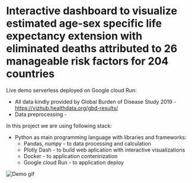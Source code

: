 # Interactive dashboard to visualize estimated age-sex specific life expectancy extension with eliminated deaths attributed to 26 manageable risk factors for 204 countries

Live demo serverless deployed on  Google cloud Run: 

* All data kindly provided by Global Burden of Disease Study 2019 - https://vizhub.healthdata.org/gbd-results/
* Data preprocessing - 

In this project we are using following stack:
  * Python as main programming language with libraries and frameworks:
    * Pandas, numpy - to data processing and calculation
    * Plotly Dash - to build web aplication with interactive visualizations
    * Docker - to application contenirization
    * Google cloud Run - to application deploy

![Demo gif](https://github.com/NikitiusIvanov/life_extension_dashboard/blob/main/assets/gif_demo.gif)
